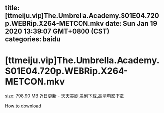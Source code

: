 
title: [ttmeiju.vip]The.Umbrella.Academy.S01E04.720p.WEBRip.X264-METCON.mkv
date: Sun Jan 19 2020 13:39:07 GMT+0800 (CST)    
categories: baidu
---

# [ttmeiju.vip]The.Umbrella.Academy.S01E04.720p.WEBRip.X264-METCON.mkv
size: 798.90 MB
 近日更新 - 天天美剧,美剧下载,高清电影下载
 

[How to download](https://bpcam.bemobtrk.com/go/2ceec3aa-1ca2-46d6-b9ff-aaa5c184517c?jno=5193)